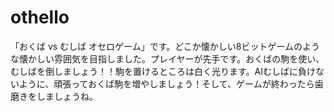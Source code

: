 # othello
「おくば vs むしば オセロゲーム」です。どこか懐かしい8ビットゲームのような懐かしい雰囲気を目指しました。プレイヤーが先手です。おくばの駒を使い、むしばを倒しましょう！！駒を置けるところは白く光ります。AIむしばに負けないように、頑張っておくば駒を増やしましょう！そして、ゲームが終わったら歯磨きをしましょうね。
